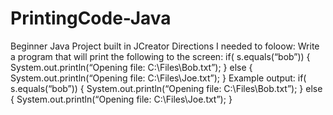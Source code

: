 # PrintingCode-Java
Beginner Java Project built in JCreator
Directions I needed to foloow:
Write a program that will print the following to the screen:
if( s.equals(“bob”))
{
System.out.println(“Opening file: C:\Files\Bob.txt”);
}
else
{
System.out.println(“Opening file: C:\Files\Joe.txt”);
}
Example output:
if( s.equals(“bob”))
{
System.out.println(“Opening file: C:\Files\Bob.txt”);
}
else
{
System.out.println(“Opening file: C:\Files\Joe.txt”);
}
